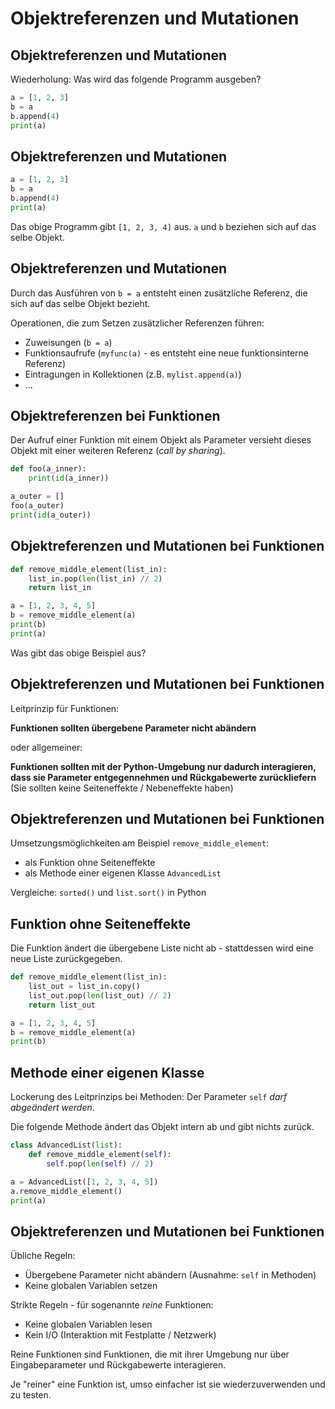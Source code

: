 # Objektreferenzen und Mutationen

## Objektreferenzen und Mutationen

Wiederholung: Was wird das folgende Programm ausgeben?

```py
a = [1, 2, 3]
b = a
b.append(4)
print(a)
```

## Objektreferenzen und Mutationen

```py
a = [1, 2, 3]
b = a
b.append(4)
print(a)
```

Das obige Programm gibt `[1, 2, 3, 4]` aus. `a` und `b` beziehen sich auf das selbe Objekt.

## Objektreferenzen und Mutationen

Durch das Ausführen von `b = a` entsteht einen zusätzliche Referenz, die sich auf das selbe Objekt bezieht.

Operationen, die zum Setzen zusätzlicher Referenzen führen:

- Zuweisungen (`b = a`)
- Funktionsaufrufe (`myfunc(a)` - es entsteht eine neue funktionsinterne Referenz)
- Eintragungen in Kollektionen (z.B. `mylist.append(a)`)
- ...

## Objektreferenzen bei Funktionen

Der Aufruf einer Funktion mit einem Objekt als Parameter versieht dieses Objekt mit einer weiteren Referenz (_call by sharing_).

```py
def foo(a_inner):
    print(id(a_inner))

a_outer = []
foo(a_outer)
print(id(a_outer))
```

## Objektreferenzen und Mutationen bei Funktionen

```py
def remove_middle_element(list_in):
    list_in.pop(len(list_in) // 2)
    return list_in

a = [1, 2, 3, 4, 5]
b = remove_middle_element(a)
print(b)
print(a)
```

Was gibt das obige Beispiel aus?

## Objektreferenzen und Mutationen bei Funktionen

Leitprinzip für Funktionen:

**Funktionen sollten übergebene Parameter nicht abändern**

oder allgemeiner:

**Funktionen sollten mit der Python-Umgebung nur dadurch interagieren, dass sie Parameter entgegennehmen und Rückgabewerte zurückliefern** (Sie sollten keine Seiteneffekte / Nebeneffekte haben)

## Objektreferenzen und Mutationen bei Funktionen

Umsetzungsmöglichkeiten am Beispiel `remove_middle_element`:

- als Funktion ohne Seiteneffekte
- als Methode einer eigenen Klasse `AdvancedList`

Vergleiche: `sorted()` und `list.sort()` in Python

## Funktion ohne Seiteneffekte

Die Funktion ändert die übergebene Liste nicht ab - stattdessen wird eine neue Liste zurückgegeben.

```py
def remove_middle_element(list_in):
    list_out = list_in.copy()
    list_out.pop(len(list_out) // 2)
    return list_out

a = [1, 2, 3, 4, 5]
b = remove_middle_element(a)
print(b)
```

## Methode einer eigenen Klasse

Lockerung des Leitprinzips bei Methoden: Der Parameter `self` _darf abgeändert werden_.

Die folgende Methode ändert das Objekt intern ab und gibt nichts zurück.

```py
class AdvancedList(list):
    def remove_middle_element(self):
        self.pop(len(self) // 2)

a = AdvancedList([1, 2, 3, 4, 5])
a.remove_middle_element()
print(a)
```

## Objektreferenzen und Mutationen bei Funktionen

Übliche Regeln:

- Übergebene Parameter nicht abändern (Ausnahme: `self` in Methoden)
- Keine globalen Variablen setzen

Strikte Regeln - für sogenannte _reine_ Funktionen:

- Keine globalen Variablen lesen
- Kein I/O (Interaktion mit Festplatte / Netzwerk)

Reine Funktionen sind Funktionen, die mit ihrer Umgebung nur über Eingabeparameter und Rückgabewerte interagieren.

Je "reiner" eine Funktion ist, umso einfacher ist sie wiederzuverwenden und zu testen.
